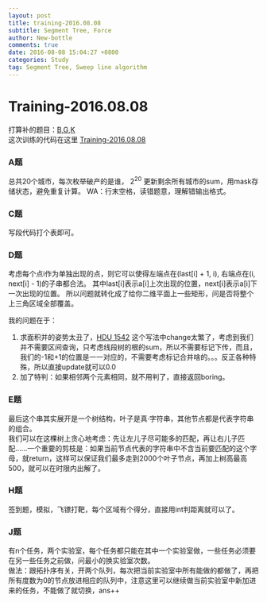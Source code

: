 ```yaml
---
layout: post
title: training-2016.08.08
subtitle: Segment Tree, Force
author: New-bottle
comments: true
date: 2016-08-08 15:04:27 +0800
categories: Study
tag: Segment Tree, Sweep line algorithm
---
```

# Training-2016.08.08  
  打算补的题目：[B](http://172.16.45.6/problems/detail/4566/),[G](http://172.16.45.6/problems/detail/4571/),[K](http://172.16.45.6/contests/1544/problem-K/)  
  这次训练的代码在这里 [Training-2016.08.08](https://github.com/New-bottle/training/tree/master/2016summer/160808)
### A题
  总共20个城市，每次枚举破产的是谁， $2^{20}$  更新剩余所有城市的sum，用mask存储状态，避免重复计算。
  WA：行末空格，读错题意，理解错输出格式。

### C题
  写段代码打个表即可。

### D题
  考虑每个点i作为单独出现的点，则它可以使得左端点在(last[i] + 1, i), 右端点在(i, next[i] - 1)的子串都合法。
  其中last[i]表示a[i]上次出现的位置，next[i]表示a[i]下一次出现的位置。
  所以问题就转化成了给你二维平面上一些矩形，问是否将整个上三角区域全部覆盖。  

  我的问题在于：  
  1. 求面积并的姿势太丑了，[HDU 1542](https://github.com/New-bottle/training/blob/master/HDU/1542/1542.cpp) 这个写法中change太繁了，考虑到我们并不需要区间查询，只考虑线段树的根的sum，所以不需要标记下传，而且，我们的-1和+1的位置是一一对应的，不需要考虑标记合并啥的。。。反正各种特殊，所以直接update就可以0.0
  2. 加了特判：如果相邻两个元素相同，就不用判了，直接返回boring。

### E题
  最后这个串其实展开是一个树结构，叶子是真·字符串，其他节点都是代表字符串的组合。  
  我们可以在这棵树上贪心地考虑：先让左儿子尽可能多的匹配，再让右儿子匹配……一个重要的剪枝是：如果当前节点代表的字符串中不含当前要匹配的这个字母，就return，这样可以保证我们最多走到2000个叶子节点，再加上树高最高500，就可以在时限内出解了。

### H题
  签到题，模拟，飞镖打靶，每个区域有个得分，直接用int判距离就可以了。

### J题
  有n个任务，两个实验室，每个任务都只能在其中一个实验室做，一些任务必须要在另一些任务之前做，问最小的换实验室次数。  
  做法：跟拓扑序有关，开两个队列，每次把当前实验室中所有能做的都做了，再把所有度数为0的节点放进相应的队列中，注意这里可以继续做当前实验室中新加进来的任务，不能做了就切换，ans++
